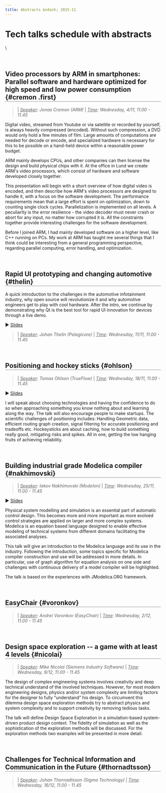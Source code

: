 ```yaml
---
title: Abstracts &ndash; 2015-11
---
```




  <style>
  h2.first {
    margin-top: 1em;
    border-bottom: 2px solid #BBB;
  }
  h2 {
    margin-top: 3em;
    border-bottom: 2px solid #BBB;
  }
  </style>



# Tech talks schedule with abstracts

\



## Video processors by ARM in smartphones: Parallel software and hardware optimized for high speed and low power consumption {#cremon .first}

>| *<u>Speaker</u>: Jonas Cremon (ARM)*
>| *<u>Time</u>: Wednesday, 4/11, 11.00 - 11.45*

Digital video, streamed from Youtube or via satellite or recorded by
yourself, is always heavily compressed (encoded). Without such compression,
a DVD would only hold a few minutes of film. Large amounts of computations
are needed for decode or encode, and specialized hardware is necessary for
this to be possible on a hand-held device within a reasonable power budget.

ARM mainly develops CPUs, and other companies can then license the design
and build physical chips with it. At the office in Lund we create ARM's
video processors, which consist of hardware and software developed closely
together.

This presentation will begin with a short overview of how digital video is
encoded, and then describe how ARM's video processors are designed to
handle it, with a focus on the software development. The performance
requirements mean that a large effort is spent on optimization, down to
counting single clock cycles. Parallelization is implemented on all levels.
A peculiarity is the error resilience - the video decoder must never crash
or abort for any input, no matter how corrupted it is. All the constraints
together provide interesting challenges for the software development.

Before I joined ARM, I had mainly developed software on a higher level,
like C++ running on PCs. My work at ARM has taught me several things that I
think could be interesting from a general programming perspective,
regarding parallel computing, error handling, and optimization.



## Rapid UI prototyping and changing automotive {#thelin}

A quick introduction to the challenges in the automotive infotainment
industry, why open source will revolutionize it and why automotive
engineers get to play with cool hardware. After the intro, we continue
by demonstrating why Qt is the best tool for rapid UI innovation for
devices through a live demo.

▶ [Slides](thelin_pelagicore.pdf)

>| *<u>Speaker</u>: Johan Thelin (Pelagicore)*
>| *<u>Time</u>: Wednesday, 11/11, 11.00 - 11.45*



## Positioning and hockey sticks {#ohlson}

>| *<u>Speaker</u>: Tomas Ohlson (TrueFlow)*
>| *<u>Time</u>: Wednesday, 18/11, 11.00 - 11.45*

▶ [Slides](ohlson_trueflow.pdf)

I will speak about choosing technologies and having the confidence to do
so when approaching something you know nothing about and learning along the
way. The talk will also encourage people to make startups.
The scientific challenges of positioning includes: Handling Geometric data,
efficient routing graph creation, signal filtering for accurate positioning
and tradeoffs etc.
Hockeysticks are about caching, how to build something really good,
mitigating risks and spikes. All in one, getting the low hanging fruits of
achieving reliability.



## Building industrial grade Modelica compiler {#nakhimovski}

>| *<u>Speaker</u>: Iakov Nakhimovski (Modelon)*
>| *<u>Time</u>: Wednesday, 25/11, 11.00 - 11.45*

▶ [Slides](nakhimovski_modelon.pptx)

Physical system modelling and simulation is an essential part of automatic
control design. This becomes more and more important as more evolved
control strategies are applied on larger and more complex systems. Modelica
is an equation based language designed to enable effective modeling of
technical systems from different domains facilitating the associated
analyses.

This talk will give an introduction to the Modelica language and its use in
the industry. Following the introduction, some topics specific for Modelica
compiler construction and use will be addressed in more details. In
particular, use of graph algorithm for equation analysis on one side and
challenges with continuous delivery of a model compiler will be highlighted.

The talk is based on the experiences with JModelica.ORG framework.



## EasyChair {#voronkov}

>| *<u>Speaker</u>: Andrei Voronkov (EasyChair)*
>| *<u>Time</u>: Wednesday, 2/12, 11.00 - 11.45*



## Design space exploration -- a game with at least 4 levels {#nicolai}

>| *<u>Speaker</u>: Mike Nicolai (Siemens Industry Software)*
>| *<u>Time</u>: Wednesday, 9/12, 11.00 - 11.45*

The design of complex engineering systems involves creativity and deep
technical understand of the involved techniques. However, for most modern
engineering designs, physics and/or system complexity are limiting factors
for the designer to fully “understand” his design.  To circumvent this
dilemma design space exploration methods try to abstract physics and system
complexity and to support creativity by removing tedious tasks.

The talk will define Design Space Exploration in a simulation-based
system-driven product design context. The fidelity of simulation as well as
the sophistication of the exploration methods will be discussed. For the
exploration methods two examples will be presented in more detail.



## Challenges for Technical Information and Communication in the Future {#thornadtsson}

>| *<u>Speaker</u>: Johan Thornadtsson (Sigma Technology)*
>| *<u>Time</u>: Wednesday, 16/12, 11.00 - 11.45*

